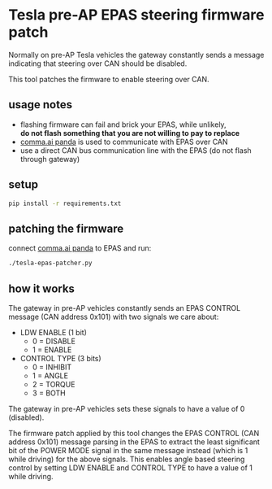 # Tesla pre-AP EPAS steering firmware patch
Normally on pre-AP Tesla vehicles the gateway constantly sends a message indicating that steering over CAN should be disabled.

This tool patches the firmware to enable steering over CAN.

## usage notes
* flashing firmware can fail and brick your EPAS, while unlikely,  
  **do not flash something that you are not willing to pay to replace**
* [comma.ai panda](https://comma.ai/shop/products/panda-obd-ii-dongle) is used to communicate with EPAS over CAN
* use a direct CAN bus communication line with the EPAS (do not flash through gateway)

## setup
```sh
pip install -r requirements.txt
```

## patching the firmware
connect [comma.ai panda](https://comma.ai/shop/products/panda-obd-ii-dongle) to EPAS and run:

```sh
./tesla-epas-patcher.py
```

## how it works
The gateway in pre-AP vehicles constantly sends an EPAS CONTROL message (CAN address 0x101) with two signals we care about:

* LDW ENABLE (1 bit)
  * 0 = DISABLE
  * 1 = ENABLE
* CONTROL TYPE (3 bits)
  * 0 = INHIBIT
  * 1 = ANGLE
  * 2 = TORQUE
  * 3 = BOTH

The gateway in pre-AP vehicles sets these signals to have a value of 0 (disabled).

The firmware patch applied by this tool changes the EPAS CONTROL (CAN address 0x101) message parsing in the EPAS to extract the least significant bit of the POWER MODE signal in the same message instead (which is 1 while driving) for the above signals.  This enables angle based steering control by setting LDW ENABLE and CONTROL TYPE to have a value of 1 while driving.
